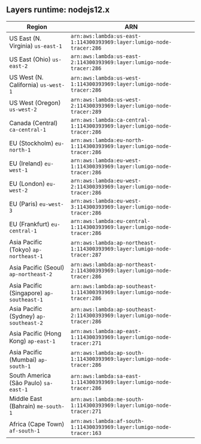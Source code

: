Layers runtime: nodejs12.x
----
| Region | ARN |
| --- | --- |
|US East (N. Virginia)  `us-east-1`|`arn:aws:lambda:us-east-1:114300393969:layer:lumigo-node-tracer:286`|
|US East (Ohio)  `us-east-2`|`arn:aws:lambda:us-east-2:114300393969:layer:lumigo-node-tracer:286`|
|US West (N. California)  `us-west-1`|`arn:aws:lambda:us-west-1:114300393969:layer:lumigo-node-tracer:286`|
|US West (Oregon)  `us-west-2`|`arn:aws:lambda:us-west-2:114300393969:layer:lumigo-node-tracer:289`|
|Canada (Central)  `ca-central-1`|`arn:aws:lambda:ca-central-1:114300393969:layer:lumigo-node-tracer:286`|
|EU (Stockholm)  `eu-north-1`|`arn:aws:lambda:eu-north-1:114300393969:layer:lumigo-node-tracer:286`|
|EU (Ireland)  `eu-west-1`|`arn:aws:lambda:eu-west-1:114300393969:layer:lumigo-node-tracer:286`|
|EU (London)  `eu-west-2`|`arn:aws:lambda:eu-west-2:114300393969:layer:lumigo-node-tracer:286`|
|EU (Paris)  `eu-west-3`|`arn:aws:lambda:eu-west-3:114300393969:layer:lumigo-node-tracer:286`|
|EU (Frankfurt)  `eu-central-1`|`arn:aws:lambda:eu-central-1:114300393969:layer:lumigo-node-tracer:286`|
|Asia Pacific (Tokyo)  `ap-northeast-1`|`arn:aws:lambda:ap-northeast-1:114300393969:layer:lumigo-node-tracer:287`|
|Asia Pacific (Seoul)  `ap-northeast-2`|`arn:aws:lambda:ap-northeast-2:114300393969:layer:lumigo-node-tracer:286`|
|Asia Pacific (Singapore)  `ap-southeast-1`|`arn:aws:lambda:ap-southeast-1:114300393969:layer:lumigo-node-tracer:286`|
|Asia Pacific (Sydney)  `ap-southeast-2`|`arn:aws:lambda:ap-southeast-2:114300393969:layer:lumigo-node-tracer:286`|
|Asia Pacific (Hong Kong)  `ap-east-1`|`arn:aws:lambda:ap-east-1:114300393969:layer:lumigo-node-tracer:271`|
|Asia Pacific (Mumbai)  `ap-south-1`|`arn:aws:lambda:ap-south-1:114300393969:layer:lumigo-node-tracer:286`|
|South America (São Paulo)  `sa-east-1`|`arn:aws:lambda:sa-east-1:114300393969:layer:lumigo-node-tracer:286`|
|Middle East (Bahrain)  `me-south-1`|`arn:aws:lambda:me-south-1:114300393969:layer:lumigo-node-tracer:271`|
|Africa (Cape Town)  `af-south-1`|`arn:aws:lambda:af-south-1:114300393969:layer:lumigo-node-tracer:163`|

